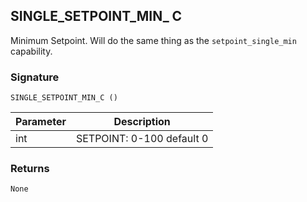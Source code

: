 ## SINGLE\_SETPOINT\_MIN\_ C

Minimum Setpoint. Will do the same thing as the `setpoint_single_min` capability.



 
### Signature

`SINGLE_SETPOINT_MIN_C ()` 


| Parameter | Description |
| --- | --- |
| int | SETPOINT: 0-100 default 0  |

 
### Returns

`None`

